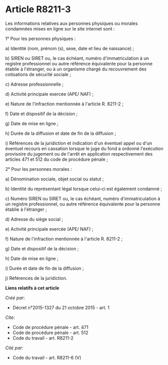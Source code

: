# Article R8211-3

Les informations relatives aux personnes physiques ou morales condamnées mises en ligne sur le site internet sont : 

1° Pour les personnes physiques : 

a) Identité (nom, prénom (s), sexe, date et lieu de naissance) ; 

b) SIREN ou SIRET ou, le cas échéant, numéro d'immatriculation à un registre professionnel ou autre référence équivalente
pour la personne établie à l'étranger, ou à un organisme chargé du recouvrement des cotisations de sécurité sociale ; 

c) Adresse professionnelle ; 

d) Activité principale exercée (APE/ NAF) ; 

e) Nature de l'infraction mentionnée à l'article R. 8211-2 ; 

f) Date et dispositif de la décision ; 

g) Date de mise en ligne ; 

h) Durée de la diffusion et date de fin de la diffusion ; 

i) Références de la juridiction et indication d'un éventuel appel ou d'un éventuel recours en cassation lorsque le juge du
fond a ordonné l'exécution provisoire du jugement ou de l'arrêt en application respectivement des articles 471 et 512 du code
de procédure pénale ; 

2° Pour les personnes morales : 

a) Dénomination sociale, objet social ou statut ; 

b) Identité du représentant légal lorsque celui-ci est également condamné ; 

c) Numéro SIREN ou SIRET ou, le cas échéant, numéro d'immatriculation à un registre professionnel, ou autre référence
équivalente pour la personne établie à l'étranger ; 

d) Adresse du siège social ; 

e) Activité principale exercée (APE/ NAF) ; 

f) Nature de l'infraction mentionnée à l'article R. 8211-2 ; 

g) Date et dispositif de la décision ; 

h) Date de mise en ligne ; 

i) Durée et date de fin de la diffusion ; 

j) Références de la juridiction.

**Liens relatifs à cet article**

_Créé par_:

  - Décret n°2015-1327 du 21 octobre 2015 - art. 1

_Cite_:

  - Code de procédure pénale - art. 471
  - Code de procédure pénale - art. 512
  - Code du travail - art. R8211-2

_Cité par_:

  - Code du travail - art. R8211-6 (V)
